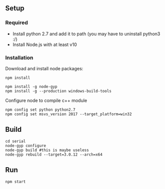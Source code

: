 ## Setup

### Required
* Install python 2.7 and add it to path (you may have to uninstall python3 :/)
* Install Node.js with at least v10

### Installation
Download and install node packages:
```
npm install

npm install -g node-gyp
npm install -g --production windows-build-tools
```

Configure node to compile c++ module
```
npm config set python python2.7
npm config set msvs_version 2017 --target_platform=win32
```

## Build
```
cd serial
node-gyp configure
node-gyp build #this is maybe useless
node-gyp rebuild --target=3.0.12 --arch=x64
```

## Run
```
npm start
```
